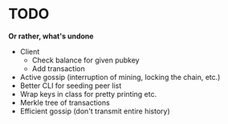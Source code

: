 # TODO

**Or rather, what's undone**

  * Client
    * Check balance for given pubkey
    * Add transaction
  * Active gossip (interruption of mining, locking the chain, etc.)
  * Better CLI for seeding peer list
  * Wrap keys in class for pretty printing etc.
  * Merkle tree of transactions
  * Efficient gossip (don't transmit entire history)
